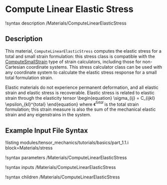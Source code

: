 # Compute Linear Elastic Stress

!syntax description /Materials/ComputeLinearElasticStress

## Description

This material, `ComputeLinearElasticStress` computes the elastic stress for a total and small strain formulation: this stress class is compatible with the [ComputeSmallStrain](/ComputeSmallStrain.md) type of strain calculators, including those for non-Cartesian coordinate systems.
This stress calculator class can be used with any coordinate system to calculate the elastic stress response for a small total formulation strain.

Elastic materials do not experience permanent deformation, and all elastic strain and elastic stress is recoverable. Elastic stress is related to elastic strain through the elasticity tensor
\begin{equation}
\sigma_{ij} = C_{ijkl} \epsilon_{kl}^{total}
\end{equation}
where $\boldsymbol{\epsilon}^{total}$ is the total strain formulation; this strain measure is also the sum of the mechanical elastic strain and any eigenstrains in the system.

## Example Input File Syntax

!listing modules/tensor_mechanics/tutorials/basics/part_1.1.i block=Materials/stress


!syntax parameters /Materials/ComputeLinearElasticStress

!syntax inputs /Materials/ComputeLinearElasticStress

!syntax children /Materials/ComputeLinearElasticStress
